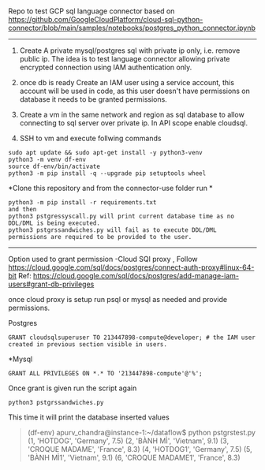 ###
Repo to test GCP sql language connector based on https://github.com/GoogleCloudPlatform/cloud-sql-python-connector/blob/main/samples/notebooks/postgres_python_connector.ipynb

***
1. Create A private mysql/postgres sql with private ip only, i.e. remove public ip. The idea is to test language connector allowing private encrypted connection using IAM authentication only.

2. once db is ready Create an IAM user using a service account, this account will be used in code, as this user doesn't have permissions on database it needs to be granted permissions.


3. Create a vm in the same network and region as sql database to allow connecting to sql server over private ip. In API scope enable cloudsql.
4. SSH to vm and execute follwing commands 

```
sudo apt update && sudo apt-get install -y python3-venv
python3 -m venv df-env
source df-env/bin/activate
python3 -m pip install -q --upgrade pip setuptools wheel
``` 

*Clone this repository and from the connector-use folder run *
``` 
python3 -m pip install -r requirements.txt
and then 
python3 pstgressyscall.py will print current database time as no DDL/DML is being executed. 
python3 pstgrssandwiches.py will fail as to execute DDL/DML permissions are required to be provided to the user.
``` 


***
Option used to grant permission -Cloud SQl proxy , Follow https://cloud.google.com/sql/docs/postgres/connect-auth-proxy#linux-64-bit
Ref: https://cloud.google.com/sql/docs/postgres/add-manage-iam-users#grant-db-privileges

once cloud proxy is setup run psql or mysql as needed and provide permissions. 

Postgres
``` 
GRANT cloudsqlsuperuser TO 213447898-compute@developer; # the IAM user created in previous section visible in users.
```
*Mysql
``` 
GRANT ALL PRIVILEGES ON *.* TO '213447898-compute'@'%';
```

Once grant is given run the script again 

``` 
python3 pstgrssandwiches.py

``` 

This time it will print the database inserted values

> (df-env) apurv_chandra@instance-1:~/dataflow$ python pstgrstest.py                                                                                                                                                                               
(1, 'HOTDOG', 'Germany', 7.5)
(2, 'BÀNH MÌ', 'Vietnam', 9.1)
(3, 'CROQUE MADAME', 'France', 8.3)
(4, 'HOTDOG1', 'Germany', 7.5)
(5, 'BÀNH MÌ1', 'Vietnam', 9.1)
(6, 'CROQUE MADAME1', 'France', 8.3)


